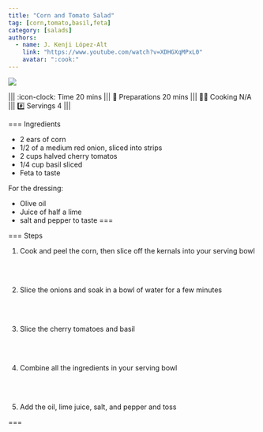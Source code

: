 ```yaml
---
title: "Corn and Tomato Salad"
tag: [corn,tomato,basil,feta]
category: [salads]
authors:
  - name: J. Kenji López-Alt
    link: "https://www.youtube.com/watch?v=XDHGXqMPxL0"
    avatar: ":cook:"
---
```


![](img/corn-tomato.png)

||| :icon-clock: Time
20 mins
||| :knife: Preparations
20 mins
||| :cook: Cooking
N/A
||| :hash: Servings
4
|||


=== Ingredients

- 2 ears of corn
- 1/2 of a medium red onion, sliced into strips
- 2 cups halved cherry tomatos
- 1/4 cup basil sliced
- Feta to taste

For the dressing:
- Olive oil
- Juice of half a lime
- salt and pepper to taste
===

=== Steps

1. Cook and peel the corn, then slice off the kernals into your serving bowl
<br>
<br>

2. Slice the onions and soak in a bowl of water for a few minutes
<br>
<br>

3. Slice the cherry tomatoes and basil
<br>
<br>

4. Combine all the ingredients in your serving bowl
<br>
<br>

5. Add the oil, lime juice, salt, and pepper and toss

===
